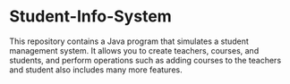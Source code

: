 # Student-Info-System
This repository contains a Java program that simulates a student management system. It allows you to create teachers, courses, and students, and perform operations such as adding courses to the teachers and student also includes many more features.